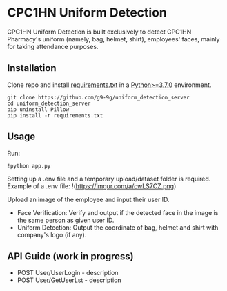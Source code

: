 # CPC1HN Uniform Detection

CPC1HN Uniform Detection is built exclusively to detect CPC1HN Pharmacy's uniform (namely, bag, helmet, shirt), employees' faces, mainly for taking attendance purposes. 

## Installation
Clone repo and install [requirements.txt](https://github.com/g9-9g/uniform_detection_server/blob/main/requirements.txt) in a [Python>=3.7.0](https://www.python.org/) environment.

```
git clone https://github.com/g9-9g/uniform_detection_server
cd uniform_detection_server
pip uninstall Pillow
pip install -r requirements.txt
```

## Usage
Run:
```
!python app.py
```
Setting up a .env file and a temporary upload/dataset folder is required. 
Example of a .env file:
!(https://imgur.com/a/cwLS7CZ.png)

Upload an image of the employee and input their user ID. 
* Face Verification: Verify and output if the detected face in the image is the same person as given user ID.
* Uniform Detection: Output the coordinate of bag, helmet and shirt with company's logo (if any).

## API Guide (work in progress)
* POST User/UserLogin - description
* POST User/GetUserLst - description
